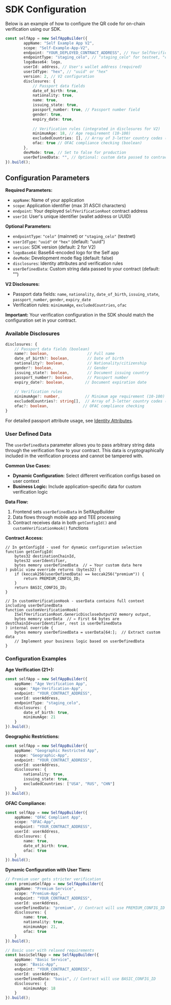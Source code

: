 # SDK Configuration

Below is an example of how to configure the QR code for on-chain verification using our SDK.

```typescript
const selfApp = new SelfAppBuilder({
        appName: "Self Example App V2",
        scope: "Self-Example-App-V2",
        endpoint: "YOUR_DEPLOYED_CONTRACT_ADDRESS", // Your SelfVerificationRoot contract
        endpointType: "staging_celo", // "staging_celo" for testnet, "celo" for mainnet
        logoBase64: logo,
        userId: address, // User's wallet address (required)
        userIdType: "hex", // "uuid" or "hex"
        version: 2, // V2 configuration
        disclosures: { 
            // Passport data fields
            date_of_birth: true,
            nationality: true,
            name: true,
            issuing_state: true,
            passport_number: true, // Passport number field
            gender: true,
            expiry_date: true,
            
            // Verification rules (integrated in disclosures for V2)
            minimumAge: 18, // Age requirement (10-100)
            excludedCountries: [], // Array of 3-letter country codes (e.g., ["USA", "RUS"])
            ofac: true // OFAC compliance checking (boolean)
        },
        devMode: true, // Set to false for production
        userDefinedData: "", // Optional: custom data passed to contract
}).build();
```

## Configuration Parameters

**Required Parameters:**
- `appName`: Name of your application
- `scope`: Application identifier (max 31 ASCII characters)
- `endpoint`: Your deployed `SelfVerificationRoot` contract address
- `userId`: User's unique identifier (wallet address or UUID)

**Optional Parameters:**
- `endpointType`: `"celo"` (mainnet) or `"staging_celo"` (testnet)
- `userIdType`: `"uuid"` or `"hex"` (default: "uuid")
- `version`: SDK version (default: 2 for V2)
- `logoBase64`: Base64-encoded logo for the Self app
- `devMode`: Development mode flag (default: false)
- `disclosures`: Identity attributes and verification rules
- `userDefinedData`: Custom string data passed to your contract (default: "")

**V2 Disclosures:**
- Passport data fields: `name`, `nationality`, `date_of_birth`, `issuing_state`, `passport_number`, `gender`, `expiry_date`
- Verification rules: `minimumAge`, `excludedCountries`, `ofac`

**Important:** Your verification configuration in the SDK should match the configuration set in your contract.

### Available Disclosures

```typescript
disclosures: {
    // Passport data fields (boolean)
    name?: boolean,                 // Full name
    date_of_birth?: boolean,        // Date of birth
    nationality?: boolean,          // Nationality/citizenship
    gender?: boolean,               // Gender
    issuing_state?: boolean,        // Document issuing country
    passport_number?: boolean,      // Passport number
    expiry_date?: boolean,         // Document expiration date
    
    // Verification rules
    minimumAge?: number,           // Minimum age requirement (10-100)
    excludedCountries?: string[],  // Array of 3-letter country codes (max 40)
    ofac?: boolean,               // OFAC compliance checking
}
```

For detailed passport attribute usage, see [Identity Attributes](utilize-passport-attributes.md).

### User Defined Data

The `userDefinedData` parameter allows you to pass arbitrary string data through the verification flow to your contract. This data is cryptographically included in the verification process and cannot be tampered with.

**Common Use Cases:**
- **Dynamic Configuration:** Select different verification configs based on user context
- **Business Logic:** Include application-specific data for custom verification logic

**Data Flow:**
1. Frontend sets `userDefinedData` in SelfAppBuilder
2. Data flows through mobile app and TEE processing
3. Contract receives data in both `getConfigId()` and `customVerificationHook()` functions

**Contract Access:**
```solidity
// In getConfigId - used for dynamic configuration selection
function getConfigId(
    bytes32 destinationChainId,
    bytes32 userIdentifier,
    bytes memory userDefinedData  // ← Your custom data here
) public view override returns (bytes32) {
    if (keccak256(userDefinedData) == keccak256("premium")) {
        return PREMIUM_CONFIG_ID;
    }
    return BASIC_CONFIG_ID;
}

// In customVerificationHook - userData contains full context including userDefinedData
function customVerificationHook(
    ISelfVerificationRoot.GenericDiscloseOutputV2 memory output,
    bytes memory userData  // ← First 64 bytes are destChainId+userIdentifier, rest is userDefinedData
) internal override {
    bytes memory userDefinedData = userData[64:];  // Extract custom data
    // Implement your business logic based on userDefinedData
}
```

### Configuration Examples

**Age Verification (21+):**
```typescript
const selfApp = new SelfAppBuilder({
    appName: "Age Verification App",
    scope: "Age-Verification-App",
    endpoint: "YOUR_CONTRACT_ADDRESS",
    userId: userAddress,
    endpointType: "staging_celo",
    disclosures: { 
        date_of_birth: true,
        minimumAge: 21
    }
}).build();
```

**Geographic Restrictions:**
```typescript
const selfApp = new SelfAppBuilder({
    appName: "Geographic Restricted App",
    scope: "Geographic-App",
    endpoint: "YOUR_CONTRACT_ADDRESS", 
    userId: userAddress,
    disclosures: { 
        nationality: true, 
        issuing_state: true,
        excludedCountries: ["USA", "RUS", "CHN"]
    }
}).build();
```

**OFAC Compliance:**
```typescript
const selfApp = new SelfAppBuilder({
    appName: "OFAC Compliant App",
    scope: "OFAC-App",
    endpoint: "YOUR_CONTRACT_ADDRESS",
    userId: userAddress,
    disclosures: { 
        name: true, 
        date_of_birth: true, 
        ofac: true
    }
}).build();
```

**Dynamic Configuration with User Tiers:**
```typescript
// Premium user gets stricter verification
const premiumSelfApp = new SelfAppBuilder({
    appName: "Premium Service",
    scope: "Premium-App",
    endpoint: "YOUR_CONTRACT_ADDRESS",
    userId: userAddress,
    userDefinedData: "premium", // Contract will use PREMIUM_CONFIG_ID
    disclosures: { 
        name: true,
        nationality: true,
        minimumAge: 21,
        ofac: true
    }
}).build();

// Basic user with relaxed requirements
const basicSelfApp = new SelfAppBuilder({
    appName: "Basic Service", 
    scope: "Basic-App",
    endpoint: "YOUR_CONTRACT_ADDRESS",
    userId: userAddress,
    userDefinedData: "basic", // Contract will use BASIC_CONFIG_ID
    disclosures: { 
        minimumAge: 18
    }
}).build();
```